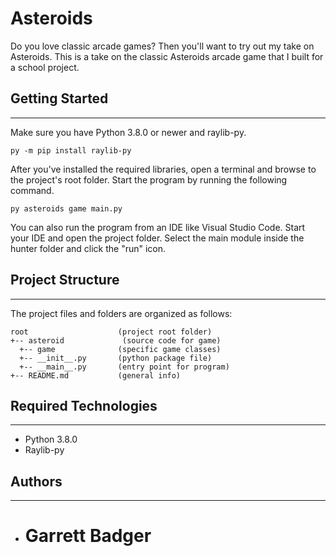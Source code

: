 # Asteroids
Do you love classic arcade games? Then you'll want to try out my take on Asteroids. This is a take on the classic Asteroids arcade game that I built for a school project. 


## Getting Started
---
Make sure you have Python 3.8.0 or newer and raylib-py.
```
py -m pip install raylib-py
```
After you've installed the required libraries, open a terminal and browse to the 
project's root folder. Start the program by running the following command.
```
py asteroids game main.py
```
You can also run the program from an IDE like Visual Studio Code. Start your IDE 
and open the project folder. Select the main module inside the hunter folder and 
click the "run" icon.

## Project Structure
---
The project files and folders are organized as follows:
```
root                    (project root folder)
+-- asteroid             (source code for game)
  +-- game              (specific game classes)
  +-- __init__.py       (python package file)
  +-- __main__.py       (entry point for program)
+-- README.md           (general info)
```

## Required Technologies
---
* Python 3.8.0
* Raylib-py

## Authors
---
* # Garrett Badger 
